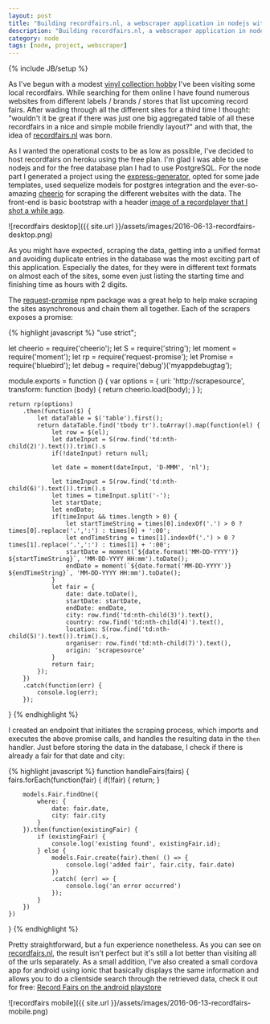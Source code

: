 ```yaml
---
layout: post
title: "Building recordfairs.nl, a webscraper application in nodejs with postgres database"
description: "Building recordfairs.nl, a webscraper application in nodejs with postgres database"
category: node
tags: [node, project, webscraper]
---
```

{% include JB/setup %}

As I've begun with a modest [vinyl collection hobby](https://www.discogs.com/user/peterpeerdeman/collection?sort=added&header=1&sort_order=desc) I've been visiting some local recordfairs. While searching for them online I have found numerous websites from different labels / brands / stores that list upcoming record fairs. After wading through all the different sites for a third time I thought: "wouldn't it be great if there was just one big aggregated table of all these recordfairs in a nice and simple mobile friendly layout?" and with that, the idea of [recordfairs.nl](http://recordfairs.nl) was born.

As I wanted the operational costs to be as low as possible, I've decided to host recordfairs on heroku using the free plan. I'm glad I was able to use nodejs and for the free database plan I had to use PostgreSQL. For the node part I generated a project using the [express-generator](https://expressjs.com/en/starter/generator.html), opted for some jade templates, used sequelize models for postgres integration and the ever-so-amazing [cheerio](https://github.com/cheeriojs/cheerio) for scraping the different websites with the data. The front-end is basic bootstrap with a header [image of a recordplayer that I shot a while ago](https://www.flickr.com/photos/peterpeerdeman/6235844978/in/photolist-av3ksA).

![recordfairs desktop]({{ site.url }}/assets/images/2016-06-13-recordfairs-desktop.png)

As you might have expected, scraping the data, getting into a unified format and avoiding duplicate entries in the database was the most exciting part of this application. Especially the dates, for they were in different text formats on almost each of the sites, some even just listing the starting time and finishing time as hours with 2 digits.

The [request-promise](https://www.npmjs.com/package/request-promise) npm package was a great help to help make scraping the sites asynchronous and chain them all together. Each of the scrapers exposes a promise:

{% highlight javascript %}
"use strict";

let cheerio = require('cheerio');
let S = require('string');
let moment = require('moment');
let rp = require('request-promise');
let Promise = require('bluebird');
let debug = require('debug')('myappdebugtag');

module.exports = function () {
    var options = {
        uri: 'http://scrapesource',
        transform: function (body) {
            return cheerio.load(body);
        }
    };

    return rp(options)
        .then(function($) {
            let dataTable = $('table').first();
            return dataTable.find('tbody tr').toArray().map(function(el) {
                let row = $(el);
                let dateInput = S(row.find('td:nth-child(2)').text()).trim().s
                if(!dateInput) return null;

                let date = moment(dateInput, 'D-MMM', 'nl');

                let timeInput = S(row.find('td:nth-child(6)').text()).trim().s
                let times = timeInput.split('-');
                let startDate;
                let endDate;
                if(timeInput && times.length > 0) {
                    let startTimeString = times[0].indexOf('.') > 0 ? times[0].replace('.',':') : times[0] + ':00';
                    let endTimeString = times[1].indexOf('.') > 0 ? times[1].replace('.',':') : times[1] + ':00';
                    startDate = moment(`${date.format('MM-DD-YYYY')} ${startTimeString}`, 'MM-DD-YYYY HH:mm').toDate();
                    endDate = moment(`${date.format('MM-DD-YYYY')} ${endTimeString}`, 'MM-DD-YYYY HH:mm').toDate();
                }
                let fair = {
                    date: date.toDate(),
                    startDate: startDate,
                    endDate: endDate,
                    city: row.find('td:nth-child(3)').text(),
                    country: row.find('td:nth-child(4)').text(),
                    location: S(row.find('td:nth-child(5)').text()).trim().s,
                    organiser: row.find('td:nth-child(7)').text(),
                    origin: 'scrapesource'
                }
                return fair;
            });
        })
        .catch(function(err) {
            console.log(err);
        });
}
{% endhighlight %}

I created an endpoint that initiates the scraping process, which imports and executes the above promise calls, and handles the resulting data in the `then` handler. Just before storing the data in the database, I check if there is already a fair for that date and city:

{% highlight javascript %}
function handleFairs(fairs) {
    fairs.forEach(function(fair) {
        if(!fair) {
            return;
        }

        models.Fair.findOne({
            where: {
                date: fair.date,
                city: fair.city
            }
        }).then(function(existingFair) {
            if (existingFair) {
                console.log('existing found', existingFair.id);
            } else {
                models.Fair.create(fair).then( () => {
                    console.log('added fair', fair.city, fair.date)
                })
                .catch( (err) => {
                    console.log('an error occurred')
                });
            }
        })
    })
}
{% endhighlight %}

Pretty straightforward, but a fun experience nonetheless. As you can see on [recordfairs.nl](http://recordfairs.nl), the result isn't perfect but it's still a lot better than visiting all of the urls separately. As a small addition, I've also created a small cordova app for android using ionic that basically displays the same information and allows you to do a clientside search through the retrieved data, check it out for free: [Record Fairs on the android playstore](https://play.google.com/store/apps/details?id=nl.peterpeerdeman.recordfairs&hl=nl)

![recordfairs mobile]({{ site.url }}/assets/images/2016-06-13-recordfairs-mobile.png)
